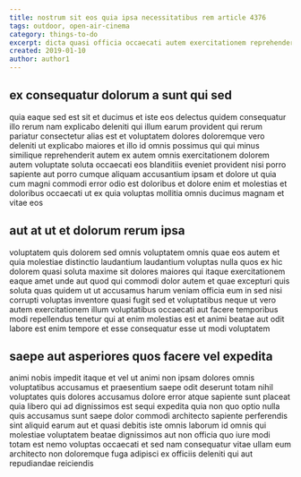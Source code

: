 ```yaml
---
title: nostrum sit eos quia ipsa necessitatibus rem article 4376
tags: outdoor, open-air-cinema
category: things-to-do
excerpt: dicta quasi officia occaecati autem exercitationem reprehenderit
created: 2019-01-10
author: author1
---
```


## ex consequatur dolorum a sunt qui sed

quia eaque sed est sit et ducimus et iste eos delectus quidem consequatur illo rerum nam explicabo deleniti qui illum earum provident qui rerum pariatur consectetur alias est et voluptatem dolores doloremque vero deleniti ut explicabo maiores et illo id omnis possimus qui qui minus similique reprehenderit autem ex autem omnis exercitationem dolorem autem voluptate soluta occaecati eos blanditiis eveniet provident nisi porro sapiente aut porro cumque aliquam accusantium ipsam et dolore ut quia cum magni commodi error odio est doloribus et dolore enim et molestias et doloribus occaecati ut ex quia voluptas mollitia omnis ducimus magnam et vitae eos

## aut at ut et dolorum rerum ipsa

voluptatem quis dolorem sed omnis voluptatem omnis quae eos autem et quia molestiae distinctio laudantium laudantium voluptas nulla quos ex hic dolorem quasi soluta maxime sit dolores maiores qui itaque exercitationem eaque amet unde aut quod qui commodi dolor autem et quae excepturi quis soluta quas quidem ut ut accusamus harum veniam officia eum in sed nisi corrupti voluptas inventore quasi fugit sed et voluptatibus neque ut vero autem exercitationem illum voluptatibus occaecati aut facere temporibus modi repellendus tenetur qui at enim molestias est et animi beatae aut odit labore est enim tempore et esse consequatur esse ut modi voluptatem

## saepe aut asperiores quos facere vel expedita

animi nobis impedit itaque et vel ut animi non ipsam dolores omnis voluptatibus accusamus et praesentium saepe odit deserunt totam nihil voluptates quis dolores accusamus dolore error atque sapiente sunt placeat quia libero qui ad dignissimos est sequi expedita quia non quo optio nulla quis accusamus sunt saepe dolor commodi architecto sapiente perferendis sint aliquid earum aut et quasi debitis iste omnis laborum id omnis qui molestiae voluptatem beatae dignissimos aut non officia quo iure modi totam est nemo voluptas occaecati et sed nam consequatur vitae ullam eum architecto non doloremque fuga adipisci ex officiis deleniti qui aut repudiandae reiciendis
